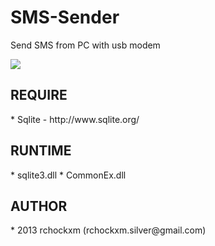 SMS-Sender
==========

Send SMS from PC with usb modem

<img src="http://i.imgur.com/qRyNsDE.png" />

<h2><a name="require" class="anchor" href="#about"><span class="mini-icon mini-icon-link"></span></a>REQUIRE</h2>
* Sqlite - http://www.sqlite.org/

<h2><a name="runtime" class="anchor" href="#about"><span class="mini-icon mini-icon-link"></span></a>RUNTIME</h2>
* sqlite3.dll
* CommonEx.dll

<h2><a name="author" class="anchor" href="#author"><span class="mini-icon mini-icon-link"></span></a>AUTHOR</h2>
* 2013 rchockxm (rchockxm.silver@gmail.com)
